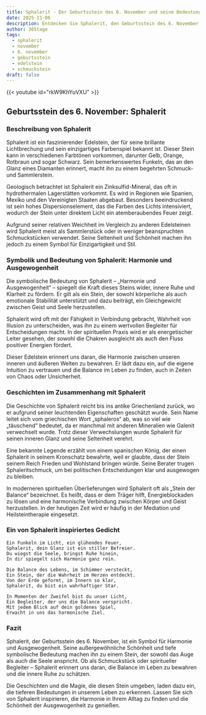 ```yaml
---
title: Sphalerit - Der Geburtsstein des 6. November und seine Bedeutung
date: 2025-11-06
description: Entdecken Sie Sphalerit, den Geburtsstein des 6. November, der Harmonie und Ausgewogenheit symbolisiert. Seine Symbolik und Geschichte werden Sie inspirieren.
author: 365tage
tags:
  - sphalerit
  - november
  - 6. november
  - geburtsstein
  - edelstein
  - schmuckstein
draft: false
---
```


{{< youtube id="rkW9KhYuVXU" >}}

## Geburtsstein des 6. November: Sphalerit

### Beschreibung von Sphalerit

Sphalerit ist ein faszinierender Edelstein, der für seine brillante Lichtbrechung und sein einzigartiges Farbenspiel bekannt ist. Dieser Stein kann in verschiedenen Farbtönen vorkommen, darunter Gelb, Orange, Rotbraun und sogar Schwarz. Sein bemerkenswertes Funkeln, das an den Glanz eines Diamanten erinnert, macht ihn zu einem begehrten Schmuck- und Sammlerstein.

Geologisch betrachtet ist Sphalerit ein Zinksulfid-Mineral, das oft in hydrothermalen Lagerstätten vorkommt. Es wird in Regionen wie Spanien, Mexiko und den Vereinigten Staaten abgebaut. Besonders beeindruckend ist sein hohes Dispersionselement, das die Farben des Lichts intensiviert, wodurch der Stein unter direktem Licht ein atemberaubendes Feuer zeigt.

Aufgrund seiner relativen Weichheit im Vergleich zu anderen Edelsteinen wird Sphalerit meist als Sammlerstück oder in weniger beanspruchten Schmuckstücken verwendet. Seine Seltenheit und Schönheit machen ihn jedoch zu einem Symbol für Einzigartigkeit und Stil.

### Symbolik und Bedeutung von Sphalerit: Harmonie und Ausgewogenheit

Die symbolische Bedeutung von Sphalerit – „Harmonie und Ausgewogenheit“ – spiegelt die Kraft dieses Steins wider, innere Ruhe und Klarheit zu fördern. Er gilt als ein Stein, der sowohl körperliche als auch emotionale Stabilität unterstützt und dazu beiträgt, ein Gleichgewicht zwischen Geist und Seele herzustellen.

Sphalerit wird oft mit der Fähigkeit in Verbindung gebracht, Wahrheit von Illusion zu unterscheiden, was ihn zu einem wertvollen Begleiter für Entscheidungen macht. In der spirituellen Praxis wird er als energetischer Leiter gesehen, der sowohl die Chakren ausgleicht als auch den Fluss positiver Energien fördert.

Dieser Edelstein erinnert uns daran, die Harmonie zwischen unseren inneren und äußeren Welten zu bewahren. Er lädt dazu ein, auf die eigene Intuition zu vertrauen und die Balance im Leben zu finden, auch in Zeiten von Chaos oder Unsicherheit.

### Geschichten im Zusammenhang mit Sphalerit

Die Geschichte von Sphalerit reicht bis ins antike Griechenland zurück, wo er aufgrund seiner leuchtenden Eigenschaften geschätzt wurde. Sein Name leitet sich vom griechischen Wort „sphaleros“ ab, was so viel wie „täuschend“ bedeutet, da er manchmal mit anderen Mineralien wie Galenit verwechselt wurde. Trotz dieser Verwechslungen wurde Sphalerit für seinen inneren Glanz und seine Seltenheit verehrt.

Eine bekannte Legende erzählt von einem spanischen König, der einen Sphalerit in seinem Kronschatz bewahrte, weil er glaubte, dass der Stein seinem Reich Frieden und Wohlstand bringen würde. Seine Berater trugen Sphaleritschmuck, um bei politischen Entscheidungen klar und ausgewogen zu bleiben.

In moderneren spirituellen Überlieferungen wird Sphalerit oft als „Stein der Balance“ bezeichnet. Es heißt, dass er dem Träger hilft, Energieblockaden zu lösen und eine harmonische Verbindung zwischen Körper und Geist herzustellen. In der heutigen Zeit wird er häufig in der Mediation und Heilsteintherapie eingesetzt.

### Ein von Sphalerit inspiriertes Gedicht

```
Ein Funkeln im Licht, ein glühendes Feuer,  
Sphalerit, dein Glanz ist ein stiller Befreier.  
Du wiegst die Seele, bringst Ruhe hinein,  
In dir spiegelt sich Harmonie ganz rein.  

Die Balance des Lebens, im Schimmer versteckt,  
Ein Stein, der die Wahrheit im Herzen entdeckt.  
Von der Erde geformt, im Innern so klar,  
Sphalerit, du bist ein wahrhaftiger Star.  

In Momenten der Zweifel bist du unser Licht,  
Ein Begleiter, der uns die Balance verspricht.  
Mit jedem Blick auf dein goldenes Spiel,  
Erwacht in uns das harmonische Ziel.  
```

### Fazit

Sphalerit, der Geburtsstein des 6. November, ist ein Symbol für Harmonie und Ausgewogenheit. Seine außergewöhnliche Schönheit und tiefe symbolische Bedeutung machen ihn zu einem Stein, der sowohl das Auge als auch die Seele anspricht. Ob als Schmuckstück oder spiritueller Begleiter – Sphalerit erinnert uns daran, die Balance im Leben zu bewahren und die innere Ruhe zu schätzen.

Die Geschichten und die Magie, die diesen Stein umgeben, laden dazu ein, die tieferen Bedeutungen in unserem Leben zu erkennen. Lassen Sie sich von Sphalerit inspirieren, die Harmonie in Ihrem Alltag zu finden und die Schönheit der Ausgewogenheit zu genießen.